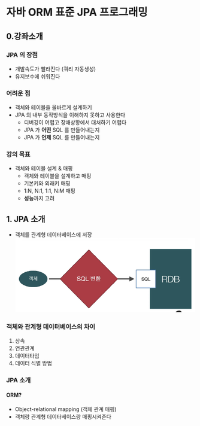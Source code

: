# 자바 ORM 표준 JPA 프로그래밍

## 0.강좌소개

### JPA 의 장점

- 개발속도가 빨라진다 (쿼리 자동생성)
- 유지보수에 쉬워진다

### 어려운 점

- 객체와 테이블을 올바르게 설계하기
- JPA 의 내부 동작방식을 이해하지 못하고 사용한다
  - 디버깅이 어렵고 장애상황에서 대처하기 어렵다
  - JPA 가 **어떤** SQL 를 만들어내는지
  - JPA 가 **언제** SQL 를 만들어내는지

### 강의 목표

- 객체와 테이블 설계 & 매핑
  - 객체와 테이블을 설계하고 매핑
  - 기본키와 외래키 매핑
  - 1:N, N:1, 1:1, N:M 매핑
  - **성능**까지 고려

## 1. JPA 소개

- 객체를 관계형 데이터베이스에 저장
  ![Alt text](image.png)

### 객체와 관계형 데이터베이스의 차이

1. 상속
2. 연관관계
3. 데이터타입
4. 데이터 식별 방법

### JPA 소개

#### ORM?

- Object-relational mapping (객체 관계 매핑)
- 객체랑 관계형 데이터베이스랑 매핑시켜준다

